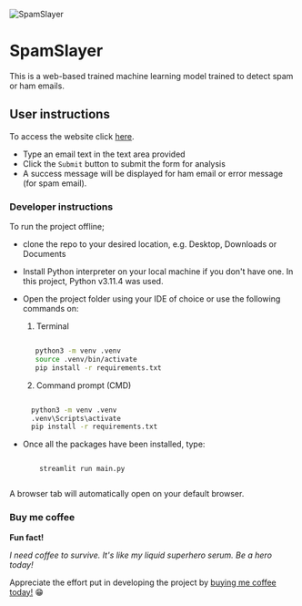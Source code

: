 
![SpamSlayer](https://github.com/morikeli/spam-slayer/assets/78599959/4aed416d-94b8-404f-af2a-8fdfc6dcfff2)


# SpamSlayer
This is a web-based trained machine learning model trained to detect spam or ham emails.

## User instructions
To access the website click [here](https://spam-slayer.onrender.com). 
 - Type an email text in the text area provided
 - Click the `Submit` button to submit the form for analysis
 - A success message will be displayed for ham email or error message (for spam email).

### Developer instructions
To run the project offline;

  - clone the repo to your desired location, e.g. Desktop, Downloads or Documents
  - Install Python interpreter on your local machine if you don't have one. In this project, Python v3.11.4 was used.
  - Open the project folder using your IDE of choice or use the following commands on:


    1. Terminal
	```bash

       python3 -m venv .venv
       source .venv/bin/activate
       pip install -r requirements.txt

    ```
  

	2. Command prompt (CMD)
     ```cmd

       python3 -m venv .venv
       .venv\Scripts\activate
       pip install -r requirements.txt

    ```
  
  
  - Once all the packages have been installed, type:

	```
  
        streamlit run main.py
  
    ```

   A browser tab will automatically open on your default browser.



### Buy me coffee
**Fun fact!**

*I need coffee to survive. It's like my liquid superhero serum. Be a hero today!*

Appreciate the effort put in developing the project by [buying me coffee today!](https://www.buymeacoffee.com/keli.io) 😁
